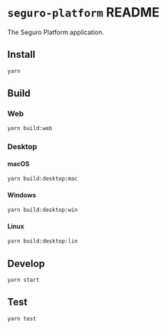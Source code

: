 # `seguro-platform` README

The Seguro Platform application.

## Install

```bash
yarn
```

## Build

### Web

```bash
yarn build:web
```

### Desktop

#### macOS

```bash
yarn build:desktop:mac
```

#### Windows

```bash
yarn build:desktop:win
```

#### Linux

```bash
yarn build:desktop:lin
```

## Develop

```bash
yarn start
```

## Test

```bash
yarn test
```
